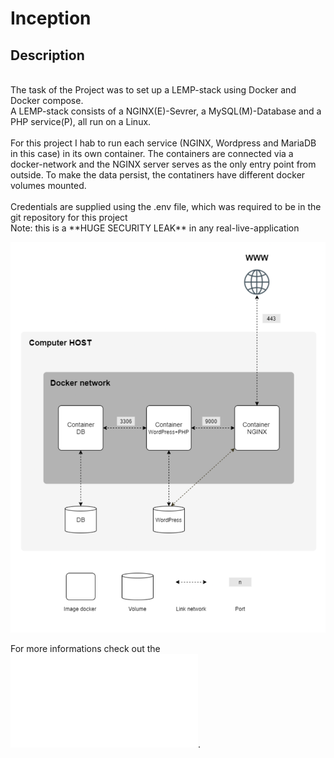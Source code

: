 # Inception

## Description
<br>
The task of the Project was to set up a LEMP-stack
using Docker and Docker compose.<br>
A LEMP-stack consists of a NGINX(E)-Sevrer, a MySQL(M)-Database and a PHP service(P), all run on a Linux.<br>
<br>
For this project I hab to run each service (NGINX, Wordpress and MariaDB in this case) in its own container. The containers are connected via a docker-network and the NGINX server serves as the only entry point from outside. To make the data persist, the contatiners have different docker volumes mounted.<br>
<br>
Credentials are supplied using the .env file, which was required to be in the git repository for this project<br>
Note: this is a **HUGE SECURITY LEAK** in any real-live-application

![project_sketch](/images/project_sketch.png)

For more informations check out the ![subject file](/en.subject.pdf).
